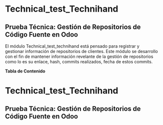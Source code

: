# Technical_test_Technihand
## Prueba Técnica: Gestión de Repositorios de Código Fuente en Odoo 


El módulo Technical_test_technihand está pensado para registrar y gestionar información de repositorios de clientes. Este módulo se desarrollo con el fin de mantener información revelante de la gestión de repositorios como lo es su enlace, hash, commits realizados, fecha de estos commits. 

**Tabla de Contenido**
# Technical_test_Technihand
## Prueba Técnica: Gestión de Repositorios de Código Fuente en Odoo
